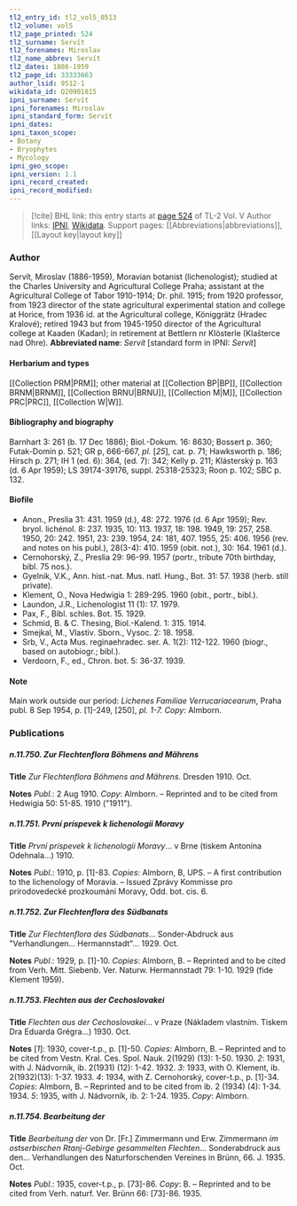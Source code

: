 ```yaml
---
tl2_entry_id: tl2_vol5_0513
tl2_volume: vol5
tl2_page_printed: 524
tl2_surname: Servít
tl2_forenames: Miroslav
tl2_name_abbrev: Servít
tl2_dates: 1886-1959
tl2_page_id: 33333663
author_lsid: 9512-1
wikidata_id: Q20901815
ipni_surname: Servít
ipni_forenames: Miroslav
ipni_standard_form: Servít
ipni_dates: 
ipni_taxon_scope: 
- Botany
- Bryophytes
- Mycology
ipni_geo_scope: 
ipni_version: 1.1
ipni_record_created: 
ipni_record_modified:
---
```


> [!cite] BHL link: this entry starts at [page 524](https://www.biodiversitylibrary.org/page/33333663) of TL-2 Vol. V
> Author links: [IPNI](https://www.ipni.org/a/9512-1), [Wikidata](https://www.wikidata.org/wiki/Q20901815). Support pages: [[Abbreviations|abbreviations]], [[Layout key|layout key]]

### Author

Servít, Miroslav (1886-1959), Moravian botanist (lichenologist); studied at the Charles University and Agricultural College Praha; assistant at the Agricultural College of Tabor 1910-1914; Dr. phil. 1915; from 1920 professor, from 1923 director of the state agricultural experimental station and college at Horice, from 1936 id. at the Agricultural college, Königgrätz (Hradec Kralové); retired 1943 but from 1945-1950 director of the Agricultural college at Kaaden (Kadan); in retirement at Bettlern nr Klösterle (Klašterce nad Ohre). 
**Abbreviated name**: *Servít* \[standard form in IPNI: *Servít*\]

#### Herbarium and types

[[Collection PRM|PRM]]; other material at [[Collection BP|BP]], [[Collection BRNM|BRNM]], [[Collection BRNU|BRNU]], [[Collection M|M]], [[Collection PRC|PRC]], [[Collection W|W]].

#### Bibliography and biography

Barnhart 3: 261 (b. 17 Dec 1886); Biol.-Dokum. 16: 8630; Bossert p. 360; Futak-Domin p. 521; GR p, 666-667, *pl*. \[*25*\], cat. p. 71; Hawksworth p. 186; Hirsch p. 271; IH 1 (ed. 6): 364, (ed. 7): 342; Kelly p. 211; Klásterský p. 163 (d. 6 Apr 1959); LS 39174-39176, suppl. 25318-25323; Roon p. 102; SBC p. 132.

#### Biofile

- Anon., Preslia 31: 431. 1959 (d.), 48: 272. 1976 (d. 6 Apr 1959); Rev. bryol. lichénol. 8: 237. 1935, 10: 113. 1937, 18: 198. 1949, 19: 257, 258. 1950, 20: 242. 1951, 23: 239. 1954, 24: 181, 407. 1955, 25: 406. 1956 (rev. and notes on his publ.), 28(3-4): 410. 1959 (obit. not.), 30: 164. 1961 (d.).
- Cernohorský, Z., Preslia 29: 96-99. 1957 (portr., tribute 70th birthday, bibl. 75 nos.).
- Gyelnik, V.K., Ann. hist.-nat. Mus. natl. Hung., Bot. 31: 57. 1938 (herb. still private).
- Klement, O., Nova Hedwigia 1: 289-295. 1960 (obit., portr., bibl.).
- Laundon, J.R., Lichenologist 11 (1): 17. 1979.
- Pax, F., Bibl. schles. Bot. 15. 1929.
- Schmid, B. & C. Thesing, Biol.-Kalend. 1: 315. 1914.
- Smejkal, M., Vlastiv. Sborn., Vysoc. 2: 18. 1958.
- Srb, V., Acta Mus. reginaehradec. ser. A. 1(2): 112-122. 1960 (biogr., based on autobiogr.; bibl.).
- Verdoorn, F., ed., Chron. bot. 5: 36-37. 1939.

#### Note

Main work outside our period: *Lichenes Familiae Verrucariacearum*, Praha publ. 8 Sep 1954, p. \[1\]-249, \[250\], *pl. 1-7. Copy*: Almborn.

### Publications

##### n.11.750. Zur Flechtenflora Böhmens and Mährens

**Title**
*Zur Flechtenflora Böhmens and Mährens*. Dresden 1910. Oct.

**Notes**
*Publ*.: 2 Aug 1910. *Copy*: Almborn. – Reprinted and to be cited from Hedwigia 50: 51-85. 1910 ("1911").

##### n.11.751. První príspevek k lichenologii Moravy

**Title**
*První príspevek k lichenologii Moravy*... v Brne (tiskem Antonína Odehnala...) 1910.

**Notes**
*Publ*.: 1910, p. \[1\]-83. *Copies*: Almborn, B, UPS. – A first contribution to the lichenology of Moravia. – Issued Zprávy Kommisse pro prírodovedecké prozkoumáni Moravy, Odd. bot. cis. 6.

##### n.11.752. Zur Flechtenflora des Südbanats

**Title**
*Zur Flechtenflora des Südbanats*... Sonder-Abdruck aus "Verhandlungen... Hermannstadt"... 1929. Oct.

**Notes**
*Publ*.: 1929, p. \[1\]-10. *Copies*: Almborn, B. – Reprinted and to be cited from Verh. Mitt. Siebenb. Ver. Naturw. Hermannstadt 79: 1-10. 1929 (fide Klement 1959).

##### n.11.753. Flechten aus der Cechoslovakei

**Title**
*Flechten aus der Cechoslovakei*... v Praze (Nákladem vlastním. Tiskem Dra Eduarda Grégra...) 1930. Oct.

**Notes**
\[*1*\]: 1930, cover-t.p., p. \[1\]-50. *Copies*: Almborn, B. – Reprinted and to be cited from Vestn. Kral. Ces. Spol. Nauk. 2(1929) (13): 1-50. 1930.
*2*: 1931, with J. Nádvorník, ib. 2(1931) (12): 1-42. 1932.
*3*: 1933, with O. Klement, ib. 2(1932)(13): 1-37. 1933.
*4*: 1934, with Z. Cernohorský, cover-t.p., p. \[1\]-34. *Copies*: Almborn, B. – Reprinted and to be cited from ib. 2 (1934) (4): 1-34. 1934.
*5*: 1935, with J. Nádvorník, ib. 2: 1-24. 1935. *Copy*: Almborn.

##### n.11.754. Bearbeitung der

**Title**
*Bearbeitung der* von Dr. \[Fr.\] Zimmermann und Erw. Zimmermann *im ostserbischen Rtanj-Gebirge gesammelten Flechten*... Sonderabdruck aus den... Verhandlungen des Naturforschenden Vereines in Brünn, 66. J. 1935. Oct.

**Notes**
*Publ*.: 1935, cover-t.p., p. \[73\]-86. *Copy*: B. – Reprinted and to be cited from Verh. naturf. Ver. Brünn 66: \[73\]-86. 1935.

